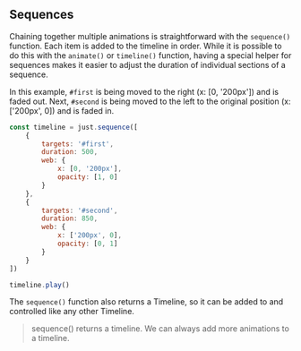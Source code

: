 ## Sequences

Chaining together multiple animations is straightforward with the ```sequence()``` function.  Each item is added to the timeline in order.  While it is possible to do this with the ```animate()``` or ```timeline()``` function, having a special helper for sequences makes it easier to adjust the duration of individual sections of a sequence.

In this example, ```#first``` is being moved to the right (x: [0, '200px']) and is faded out.  Next, ```#second``` is being moved to the left to the original position (x: ['200px', 0]) and is faded in.  


```js
const timeline = just.sequence([
    {
        targets: '#first',
        duration: 500, 
        web: {
            x: [0, '200px'],
            opacity: [1, 0]
        }
    },
    {
        targets: '#second',
        duration: 850, 
        web: {
            x: ['200px', 0],
            opacity: [0, 1]
        }   
    }
])

timeline.play()
```

The ```sequence()``` function also returns a Timeline, so it can be added to and controlled like any other Timeline.

> sequence() returns a timeline.  We can always add more animations to a timeline.